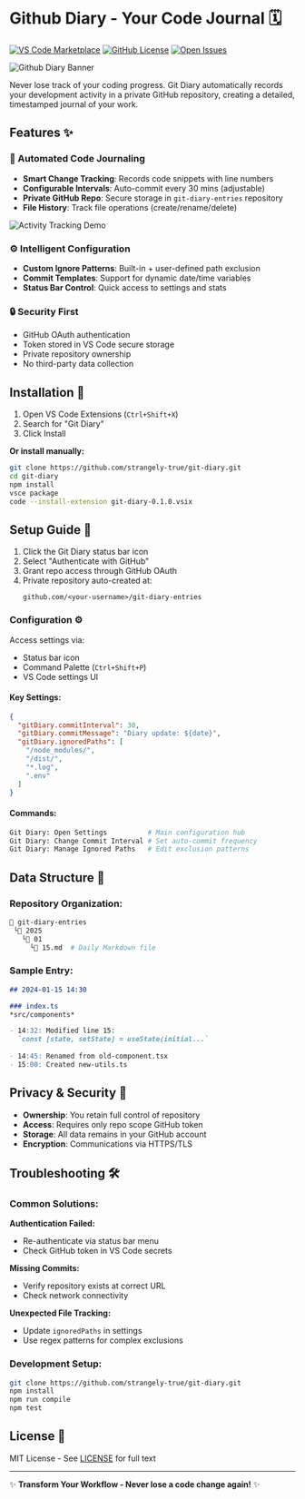 # Github Diary - Your Code Journal 🗓️

[![VS Code Marketplace](https://img.shields.io/visual-studio-marketplace/v/strangely-true.git-diary?color=blue&label=VS%20Code%20Marketplace)](https://marketplace.visualstudio.com/items?itemName=strangely-true.git-diary)
[![GitHub License](https://img.shields.io/github/license/strangely-true/git-diary)](https://github.com/strangely-true/git-diary/blob/master/LICENSE)
[![Open Issues](https://img.shields.io/github/issues/strangely-true/git-diary)](https://github.com/strangely-true/git-diary/issues)

![Github Diary Banner](./images/banner.png)

Never lose track of your coding progress. Git Diary automatically records your development activity in a private GitHub repository, creating a detailed, timestamped journal of your work.

## Features ✨

### 📅 Automated Code Journaling
- **Smart Change Tracking**: Records code snippets with line numbers
- **Configurable Intervals**: Auto-commit every 30 mins (adjustable)
- **Private GitHub Repo**: Secure storage in `git-diary-entries` repository
- **File History**: Track file operations (create/rename/delete)

![Activity Tracking Demo](./images/demo.gif)

### ⚙️ Intelligent Configuration
- **Custom Ignore Patterns**: Built-in + user-defined path exclusion
- **Commit Templates**: Support for dynamic date/time variables
- **Status Bar Control**: Quick access to settings and stats

### 🔒 Security First
- GitHub OAuth authentication
- Token stored in VS Code secure storage
- Private repository ownership
- No third-party data collection

## Installation 🚀

1. Open VS Code Extensions (`Ctrl+Shift+X`)
2. Search for "Git Diary"
3. Click Install

**Or install manually:**
```bash
git clone https://github.com/strangely-true/git-diary.git
cd git-diary
npm install
vsce package
code --install-extension git-diary-0.1.0.vsix
```

## Setup Guide 🔧

1. Click the Git Diary status bar icon
2. Select "Authenticate with GitHub"
3. Grant repo access through GitHub OAuth
4. Private repository auto-created at:
   ```
   github.com/<your-username>/git-diary-entries
   ```

### Configuration ⚙️

Access settings via:
- Status bar icon
- Command Palette (`Ctrl+Shift+P`)
- VS Code settings UI

#### Key Settings:
```json
{
  "gitDiary.commitInterval": 30,
  "gitDiary.commitMessage": "Diary update: ${date}",
  "gitDiary.ignoredPaths": [
    "/node_modules/",
    "/dist/",
    "*.log",
    ".env"
  ]
}
```

#### Commands:
```bash
Git Diary: Open Settings          # Main configuration hub
Git Diary: Change Commit Interval # Set auto-commit frequency
Git Diary: Manage Ignored Paths   # Edit exclusion patterns
```

## Data Structure 📂

### Repository Organization:
```bash
📂 git-diary-entries
 └📂 2025
   └📂 01
     └📄 15.md  # Daily Markdown file
```

### Sample Entry:
```markdown
## 2024-01-15 14:30

### index.ts
*src/components*

- 14:32: Modified line 15:
  `const [state, setState] = useState(initial...`
  
- 14:45: Renamed from old-component.tsx
- 15:00: Created new-utils.ts
```

## Privacy & Security 🔐

- **Ownership**: You retain full control of repository
- **Access**: Requires only repo scope GitHub token
- **Storage**: All data remains in your GitHub account
- **Encryption**: Communications via HTTPS/TLS

## Troubleshooting 🛠️

### Common Solutions:

**Authentication Failed:**
- Re-authenticate via status bar menu
- Check GitHub token in VS Code secrets

**Missing Commits:**
- Verify repository exists at correct URL
- Check network connectivity

**Unexpected File Tracking:**
- Update `ignoredPaths` in settings
- Use regex patterns for complex exclusions



### Development Setup:
```bash
git clone https://github.com/strangely-true/git-diary.git
npm install
npm run compile
npm test
```

## License 📄

MIT License - See [LICENSE](https://github.com/strangely-true/git-diary/blob/master/LICENSE) for full text

---

✨ **Transform Your Workflow - Never lose a code change again!** ✨
